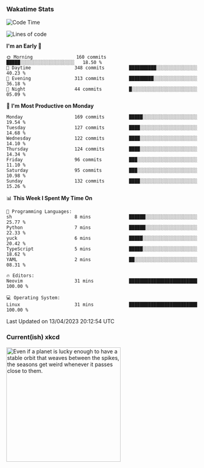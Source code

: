 ### Wakatime Stats
<!--START_SECTION:waka-->
![Code Time](http://img.shields.io/badge/Code%20Time-1%2C576%20hrs%201%20min-blue)

![Lines of code](https://img.shields.io/badge/From%20Hello%20World%20I%27ve%20Written-606.6%20thousand%20lines%20of%20code-blue)

**I'm an Early 🐤** 

```text
🌞 Morning                160 commits         █████░░░░░░░░░░░░░░░░░░░░   18.50 % 
🌆 Daytime                348 commits         ██████████░░░░░░░░░░░░░░░   40.23 % 
🌃 Evening                313 commits         █████████░░░░░░░░░░░░░░░░   36.18 % 
🌙 Night                  44 commits          █░░░░░░░░░░░░░░░░░░░░░░░░   05.09 % 
```
📅 **I'm Most Productive on Monday** 

```text
Monday                   169 commits         █████░░░░░░░░░░░░░░░░░░░░   19.54 % 
Tuesday                  127 commits         ████░░░░░░░░░░░░░░░░░░░░░   14.68 % 
Wednesday                122 commits         ████░░░░░░░░░░░░░░░░░░░░░   14.10 % 
Thursday                 124 commits         ████░░░░░░░░░░░░░░░░░░░░░   14.34 % 
Friday                   96 commits          ███░░░░░░░░░░░░░░░░░░░░░░   11.10 % 
Saturday                 95 commits          ███░░░░░░░░░░░░░░░░░░░░░░   10.98 % 
Sunday                   132 commits         ████░░░░░░░░░░░░░░░░░░░░░   15.26 % 
```


📊 **This Week I Spent My Time On** 

```text
💬 Programming Languages: 
sh                       8 mins              ██████░░░░░░░░░░░░░░░░░░░   25.77 % 
Python                   7 mins              ██████░░░░░░░░░░░░░░░░░░░   22.33 % 
yuck                     6 mins              █████░░░░░░░░░░░░░░░░░░░░   20.42 % 
TypeScript               5 mins              █████░░░░░░░░░░░░░░░░░░░░   18.62 % 
YAML                     2 mins              ██░░░░░░░░░░░░░░░░░░░░░░░   08.31 % 

🔥 Editors: 
Neovim                   31 mins             █████████████████████████   100.00 % 

💻 Operating System: 
Linux                    31 mins             █████████████████████████   100.00 % 
```


 Last Updated on 13/04/2023 20:12:54 UTC
<!--END_SECTION:waka-->

### Current(ish) xkcd
<a id="xkcd-a" title="Even if a planet is lucky enough to have a stable orbit that weaves between the spikes, the seasons get weird whenever it passes close to them." href="https://www.xkcd.com" target="_blank">
        <img align="center" id="xkcd-img" src="https://imgs.xkcd.com/comics/diffraction_spikes.png" alt="Even if a planet is lucky enough to have a stable orbit that weaves between the spikes, the seasons get weird whenever it passes close to them." height=300 />
</a>
